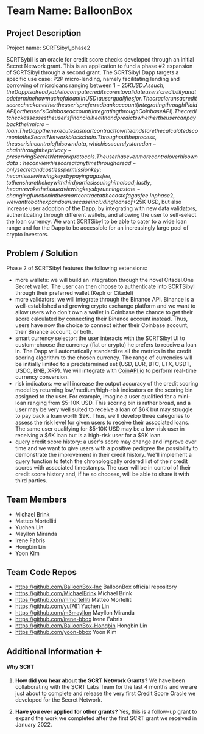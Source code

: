 # Team Name: BalloonBox

## Project Description
Project name: SCRTSibyl_phase2


SCRTSybil is an oracle for credit score checks developed through an initial Secret Network grant. This is an application to fund a phase #2 expansion of SCRTSibyl through a second grant. The SCRTSibyl Dapp targets a specific use case: P2P micro-lending, namely facilitating lending and borrowing of microloans ranging between $1-25K USD. As such, the Dapp is already able to compute credit scores to validate users' credibility and to determine how much of a loan (in USD) a user qualifies for. The oracle runs a credit score check on either the user's preferred bank account (integrating through Plaid API) or the user's Coinbase account (integrating through Coinbase API). The credit check assesses the user's financial health and predicts whether the user can pay back their micro-loan. The Dapp then executes a smart contract to write and store the calculated score onto the Secret Network blockchain. Throughout the process, the user is in control of his own data, which is securely stored on-chain through the privacy-preserving Secret Network protocols. The user has even more control over his own data: he can view his score at any time through a read-only secret and costless permission key; he can issue viewing keys by paying a gas fee, to then share the key with third parties issuing him a load; lastly, he can revoke the issued viewing keys by running a state-changing function in the smart contract at the cost of a gas fee. In phase 2, we want to both expand our use case including loans of +$25K USD, but also increase user adoption of the Dapp, by integrating with new data validators, authenticating through different wallets, and allowing the user to self-select the loan currency. We want SCRTSibyl to be able to cater to a wide loan range and for the Dapp to be accessible for an increasingly large pool of crypto investors. 


## Problem / Solution  


Phase 2 of SCRTSibyl features the following extensions:
 - more wallets: we will build an integration through the novel Citadel.One Secret wallet. The user can then choose to authenticate into SCRTSibyl through their preferred wallet (Keplr or Citadel)
 - more validators: we will integrate through the Binance API. Binance is a well-established and growing crypto exchange platform and we want to allow users who don't own a wallet in Coinbase the chance to get their score calculated by connecting their Binance account instead. Thus, users have now the choice to connect either their Coinbase account, their Binance account, or both. 
 - smart currency selector: the user interacts with the SCRTSibyl UI to custom-choose the currency (fiat or crypto) he prefers to receive a loan in. The Dapp will automatically standardize all the metrics in the credit scoring algorithm to the chosen currency. The range of currencies will be initially limited to a predetermined set (USD, EUR, BTC, ETX, USDT, USDC, BNB, XRP). We will integrate with [CoinAPI.io](https://github.com/coinapi/coinapi-sdk) to perform real-time currency conversion.
 - risk indicators: we will increase the output accuracy of the credit scoring model by returning low/medium/high-risk indicators on the scoring bin assigned to the user. For example, imagine a user qualified for a mini-loan ranging from $5-10K USD. This scoring bin is rather broad, and a user may be very well suited to receive a loan of $6K but may struggle to pay back a loan worth $9K. Thus, we'll develop three categories to assess the risk level for given users to receive their associated loans. The same user qualifying for $5-10K USD may be a low-risk user in receiving a $6K loan but is a high-risk user for a $9K loan. 
 - query credit score history: a user's score may change and improve over time and we want to give users with a positive pedigree the possibility to demonstrate the improvement in their credit history. We'll implement a query function to fetch the chronologically ordered list of their credit scores with associated timestamps. The user will be in control of their credit score history and, if he so chooses, will be able to share it with third parties. 


## Team Members
* Michael Brink
* Matteo Mortelliti
* Yuchen Lin
* Mayllon Miranda
* Irene Fabris
* Hongbin Lin
* Yoon Kim

## Team Code Repos
- https://github.com/BalloonBox-Inc BalloonBox official repository
- https://github.com/MichaelBrink Michael Brink
- https://github.com/mmortelliti Matteo Mortelliti
- https://github.com/yul761 Yuchen Lin
- https://github.com/m3mayllon Mayllon Miranda
- https://github.com/irene-bbox Irene Fabris
- https://github.com/BalloonBox-Hongbin Hongbin Lin 
- https://github.com/yoon-bbox Yoon Kim
 


## Additional Information :heavy_plus_sign:

#### Why SCRT

1. **How did you hear about the SCRT Network Grants?** We have been collaborating with the SCRT Labs Team for the last 4 months and we are just about to complete and release the very first Credit Score Oracle we developed for the Secret Network.

2. **Have you ever applied for other grants?** Yes, this is a follow-up grant to expand the work we completed after the first SCRT grant we received in January 2022.
 
